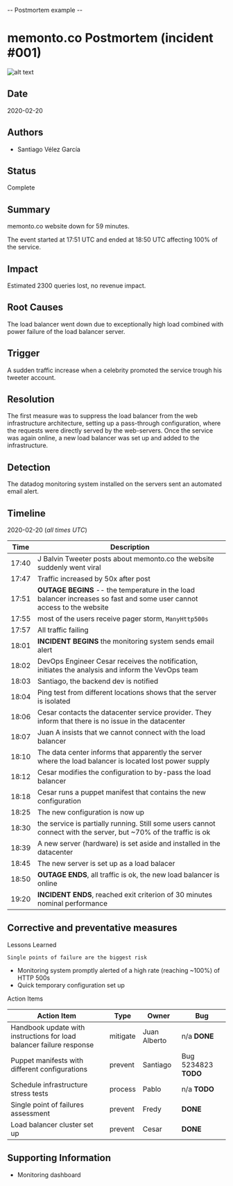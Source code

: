 -- Postmortem example --
# memonto.co Postmortem (incident #001)
![alt text](https://github.com/svelezg/holberton-system_engineering-devops/blob/master/0x19-postmortem/solve.jpg)

## Date

2020-02-20

## Authors

* Santiago Vélez García

## Status

Complete

## Summary

memonto.co website down for 59 minutes.

The event started at 17:51 UTC and ended at 18:50 UTC affecting 100% of the service.

## Impact

Estimated 2300 queries lost, no revenue impact.

## Root Causes

The load balancer went down due to exceptionally high load combined with power failure of the load balancer server.


## Trigger

A sudden traffic increase when a celebrity promoted the service trough his tweeter account.

## Resolution

The first measure was to suppress the load balancer from the web infrastructure architecture, setting up a pass-through configuration, 
where the requests were directly served by the web-servers. Once the service was again online, 
a new load balancer was set up and added to the infrastructure.

## Detection

The datadog monitoring system installed on the servers sent an automated email alert.


## Timeline

2020-02-20 (*all times UTC*)

| Time  | Description |
| ----- | ----------- |
| 17:40 | J Balvin Tweeter posts about memonto.co the website suddenly went viral |
| 17:47 | Traffic increased by 50x after post |
| 17:51 | **OUTAGE BEGINS** -- the temperature in the load balancer increases so fast and some user cannot access to the website|
| 17:55 | most of the users receive pager storm, `ManyHttp500s`  |
| 17:57 | All traffic failing|
| 18:01 | **INCIDENT BEGINS** the monitoring system sends email alert |
| 18:02 | DevOps Engineer Cesar receives the notification, initiates the analysis and inform the VevOps team|
| 18:03 | Santiago, the backend dev is notified |
| 18:04 | Ping test from different locations shows that the server is isolated |
| 18:06 | Cesar contacts the datacenter service provider. They inform that there is no issue in the datacenter  |
| 18:07 | Juan A insists that we cannot connect with the load balancer |
| 18:10 | The data center informs that apparently the server where the load balancer is located lost power supply |
| 18:12 | Cesar modifies the configuration to by-pass the load balancer  |
| 18:18 | Cesar runs a puppet manifest that contains the new configuration |
| 18:25 | The new configuration is now up |
| 18:30 | the service is partially running. Still some users cannot connect with the server, but ~70% of the traffic is ok|
| 18:39 | A new server (hardware) is set aside and installed in the datacenter|
| 18:45 | The new server is set up as a load balacer|
| 18:50 | **OUTAGE ENDS**, all traffic is ok, the new load balancer is online |
| 19:20 | **INCIDENT ENDS**, reached exit criterion of 30 minutes nominal performance |

## Corrective and preventative measures
Lessons Learned

 	Single points of failure are the biggest risk

* Monitoring system promptly  alerted of a high rate (reaching ~100%) of HTTP 500s
* Quick temporary configuration set up

Action Items

| Action Item | Type | Owner | Bug |
| ----------- | ---- | ----- | --- |
| Handbook update  with instructions for load balancer failure response | mitigate | Juan Alberto | n/a **DONE** |
| Puppet manifests with different configurations | prevent | Santiago | Bug 5234823 **TODO** |
| Schedule infrastructure stress tests | process | Pablo | n/a **TODO** |
| Single point of failures assessment  | prevent | Fredy | **DONE** |
| Load balancer cluster set up | prevent | Cesar | **DONE** |

## Supporting Information

* Monitoring dashboard
